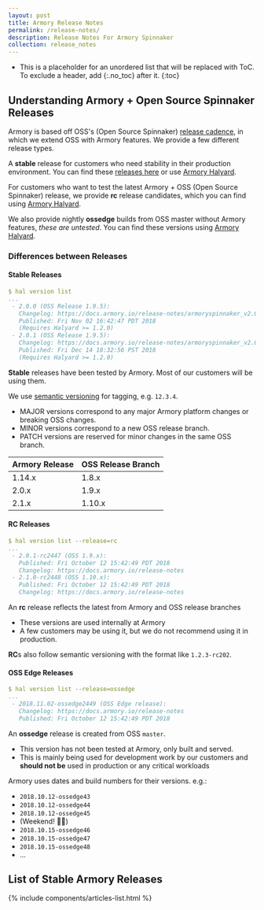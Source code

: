 ```yaml
---
layout: post
title: Armory Release Notes
permalink: /release-notes/
description: Release Notes For Armory Spinnaker
collection: release_notes
---
```

* This is a placeholder for an unordered list that will be replaced with ToC. To exclude a header, add {:.no_toc} after it.
{:toc}


## Understanding Armory + Open Source Spinnaker Releases
Armory is based off OSS's (Open Source Spinnaker) [release cadence](https://www.spinnaker.io/community/releases/release-cadence), in which we extend OSS with Armory features. We provide a few different release types.

A **stable** release for customers who need stability in their production environment. You can find these [releases here](#stable-armory-releases) or use [Armory Halyard](#differences-between-releases).

For customers who want to test the latest Armory + OSS (Open Source Spinnaker) release, we provide **rc** release candidates, which you can find using [Armory Halyard](#differences-between-releases).

We also provide nightly **ossedge** builds from OSS master without Armory features, _these are untested_. You can find these versions using [Armory Halyard](#differences-between-releases).


### Differences between Releases
#### Stable Releases
```yml
$ hal version list
...
 - 2.0.0 (OSS Release 1.9.5):
   Changelog: https://docs.armory.io/release-notes/armoryspinnaker_v2.0.0/
   Published: Fri Nov 02 16:42:47 PDT 2018
   (Requires Halyard >= 1.2.0)
 - 2.0.1 (OSS Release 1.9.5):
   Changelog: https://docs.armory.io/release-notes/armoryspinnaker_v2.0.1/
   Published: Fri Dec 14 18:32:56 PST 2018
   (Requires Halyard >= 1.2.0)
```
**Stable** releases have been tested by Armory. Most of our customers will be using them.

We use [semantic versioning](https://semver.org/) for tagging, e.g. `12.3.4`.
- MAJOR versions correspond to any major Armory platform changes or breaking OSS changes.
- MINOR versions correspond to a new OSS release branch.
- PATCH versions are reserved for minor changes in the same OSS branch.

| Armory Release | OSS Release Branch |
| -------------- | -----------        |
| 1.14.x         | 1.8.x              |
| 2.0.x          | 1.9.x              |
| 2.1.x          | 1.10.x             |

#### RC Releases
```yml
$ hal version list --release=rc
...
 - 2.0.1-rc2447 (OSS 1.9.x):
   Published: Fri October 12 15:42:49 PDT 2018
   Changelog: https://docs.armory.io/release-notes
 - 2.1.0-rc2448 (OSS 1.10.x):
   Published: Fri October 12 15:42:49 PDT 2018
   Changelog: https://docs.armory.io/release-notes
```
An **rc** release reflects the latest from Armory and OSS release branches
- These versions are used internally at Armory
- A few customers may be using it, but we do not recommend using it in production.

<!--
- A **next rc** will be created from OSS `1.10.*`
  + This version has not been tested at Armory, only built and served.
  + A few customers may be using it, but we do not recommend using it in production.
-->


**RC**s also follow semantic versioning with the format like `1.2.3-rc202`.


#### OSS Edge Releases
```yml
$ hal version list --release=ossedge
...
 - 2018.11.02-ossedge2449 (OSS Edge release):
   Changelog: https://docs.armory.io/release-notes
   Published: Fri October 12 15:42:49 PDT 2018
```
An **ossedge** release is created from OSS `master`.
- This version has not been tested at Armory, only built and served.
- This is mainly being used for development work by our customers and **should not be** used in production or any critical workloads

Armory uses dates and build numbers for their versions. e.g.:
- `2018.10.12-ossedge43`
- `2018.10.12-ossedge44`
- `2018.10.12-ossedge45`
- (Weekend! 🎉💃)
- `2018.10.15-ossedge46`
- `2018.10.15-ossedge47`
- `2018.10.15-ossedge48`
- ...


## List of Stable Armory Releases
<div class="Post__content" itemprop="articleBody">
  {% include components/articles-list.html %}
</div>
